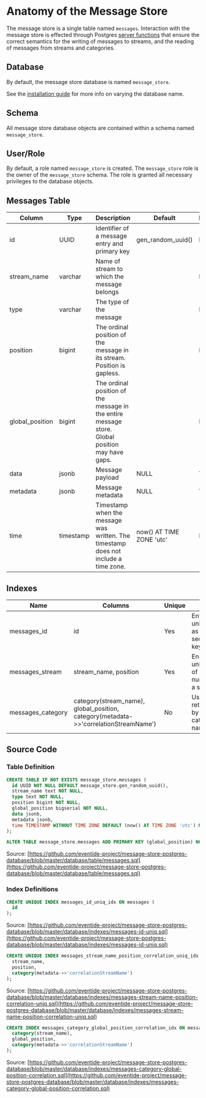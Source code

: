 # Anatomy of the Message Store

The message store is a single table named `messages`. Interaction with the message store is effected through Postgres [server functions](./server-functions.md) that ensure the correct semantics for the writing of messages to streams, and the reading of messages from streams and categories.

## Database

By default, the message store database is named `message_store`.

See the [installation guide](./install.md#database-name) for more info on varying the database name.

## Schema

All message store database objects are contained within a schema named `message_store`.

## User/Role

By default, a role named `message_store` is created. The `message_store` role is the owner of the `message_store` schema. The role is granted all necessary privileges to the database objects.

## Messages Table

| Column | Type | Description | Default | Nullable |
| --- | --- | --- | --- | --- |
| id | UUID | Identifier of a message entry and primary key | gen_random_uuid() | No |
| stream_name | varchar | Name of stream to which the message belongs | | No |
| type | varchar | The type of the message | | No |
| position | bigint | The ordinal position of the message in its stream. Position is gapless. | | No |
| global_position | bigint | The ordinal position of the message in the entire message store. Global position may have gaps. | | No |
| data | jsonb | Message payload | NULL | Yes |
| metadata | jsonb | Message metadata | NULL | Yes |
| time | timestamp | Timestamp when the message was written. The timestamp does not include a time zone. | now() AT TIME ZONE 'utc' | No |

## Indexes

| Name | Columns | Unique | Note |
| --- | --- | --- | --- |
| messages_id | id | Yes | Enforce uniqueness as secondary key |
| messages_stream | stream_name, position | Yes | Ensures uniqueness of position number in a stream |
| messages_category | category(stream_name), global_position, category(metadata->>'correlationStreamName') | No | Used when retrieving by category name |

## Source Code

### Table Definition

``` sql
CREATE TABLE IF NOT EXISTS message_store.messages (
  id UUID NOT NULL DEFAULT message_store.gen_random_uuid(),
  stream_name text NOT NULL,
  type text NOT NULL,
  position bigint NOT NULL,
  global_position bigserial NOT NULL,
  data jsonb,
  metadata jsonb,
  time TIMESTAMP WITHOUT TIME ZONE DEFAULT (now() AT TIME ZONE 'utc') NOT NULL
);

ALTER TABLE message_store.messages ADD PRIMARY KEY (global_position) NOT DEFERRABLE INITIALLY IMMEDIATE;
```

Source: [https://github.com/eventide-project/message-store-postgres-database/blob/master/database/table/messages.sql](https://github.com/eventide-project/message-store-postgres-database/blob/master/database/table/messages.sql)

### Index Definitions

``` sql
CREATE UNIQUE INDEX messages_id_uniq_idx ON messages (
  id
);
```

Source: [https://github.com/eventide-project/message-store-postgres-database/blob/master/database/indexes/messages-id-uniq.sql](https://github.com/eventide-project/message-store-postgres-database/blob/master/database/indexes/messages-id-uniq.sql)

``` sql
CREATE UNIQUE INDEX messages_stream_name_position_correlation_uniq_idx ON messages (
  stream_name,
  position,
  category(metadata->>'correlationStreamName')
);
```

Source: [https://github.com/eventide-project/message-store-postgres-database/blob/master/database/indexes/messages-stream-name-position-correlation-uniq.sql](https://github.com/eventide-project/message-store-postgres-database/blob/master/database/indexes/messages-stream-name-position-correlation-uniq.sql)

``` sql
CREATE INDEX messages_category_global_position_correlation_idx ON messages (
  category(stream_name),
  global_position,
  category(metadata->>'correlationStreamName')
);
```

Source: [https://github.com/eventide-project/message-store-postgres-database/blob/master/database/indexes/messages-category-global-position-correlation.sql](https://github.com/eventide-project/message-store-postgres-database/blob/master/database/indexes/messages-category-global-position-correlation.sql)
